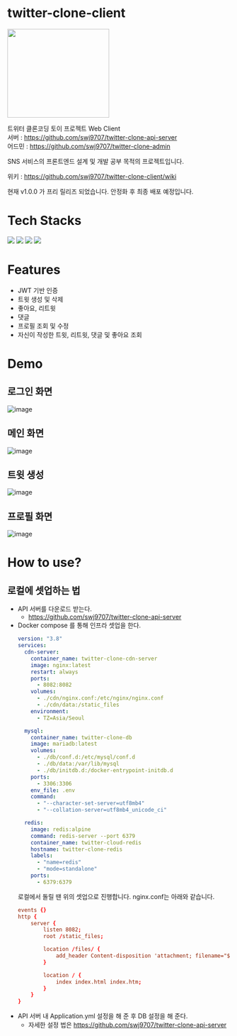 # twitter-clone-client

<img src="https://user-images.githubusercontent.com/36991763/208076544-576595e4-f601-4ba4-9ba5-719a68dc84fb.png" width="230" height="200"/>

트위터 클론코딩 토이 프로젝트 Web Client  
서버 :  https://github.com/swj9707/twitter-clone-api-server  
어드민 : https://github.com/swj9707/twitter-clone-admin 

SNS 서비스의 프론트엔드 설계 및 개발 공부 목적의 프로젝트입니다.

위키 : https://github.com/swj9707/twitter-clone-client/wiki

현재 v1.0.0 가 프리 릴리즈 되었습니다. 안정화 후 최종 배포 예정입니다. 

# Tech Stacks
<div>
  <row>
    <img src="https://img.shields.io/badge/Typescript-3178C6?style=flat-square&logo=Typescript&logoColor=white"/>
    <img src="https://img.shields.io/badge/React-61DAFB?style=flat-square&logo=React&logoColor=white"/>
    <img src="https://img.shields.io/badge/Redux-764ABC?style=flat-square&logo=Redux&logoColor=white"/>
    <img src="https://img.shields.io/badge/styled-components-DB7093?style=flat-square&logo=styled-components&logoColor=white"/>
  </row>
</div> 

# Features
- JWT 기반 인증
- 트윗 생성 및 삭제
- 좋아요, 리트윗
- 댓글 
- 프로필 조회 및 수정
- 자신이 작성한 트윗, 리트윗, 댓글 및 좋아요 조회

# Demo
## 로그인 화면
![image](https://user-images.githubusercontent.com/36991763/222965661-d202174a-ec3b-4542-888c-adb6bd42b108.png)
## 메인 화면
![image](https://user-images.githubusercontent.com/36991763/222965721-a2dd0193-1ee8-4d48-9ba2-1e26802d0bd2.png)
## 트윗 생성
![image](https://user-images.githubusercontent.com/36991763/222965729-34634dd8-f19e-4f77-b17c-b32613f65851.png)
## 프로필 화면
![image](https://user-images.githubusercontent.com/36991763/222965765-5e42b8b2-c5b2-4591-bba3-a7fdd8845024.png)

# How to use?
## 로컬에 셋업하는 법
- API 서버를 다운로드 받는다.
  - https://github.com/swj9707/twitter-clone-api-server 
- Docker compose 를 통해 인프라 셋업을 한다.
  ```yaml
  version: "3.8"
  services:
    cdn-server:
      container_name: twitter-clone-cdn-server
      image: nginx:latest
      restart: always
      ports:
        - 8082:8082
      volumes:
        - ./cdn/nginx.conf:/etc/nginx/nginx.conf
        - ./cdn/data:/static_files
      environment:
        - TZ=Asia/Seoul

    mysql:
      container_name: twitter-clone-db
      image: mariadb:latest
      volumes:
        - ./db/conf.d:/etc/mysql/conf.d
        - ./db/data:/var/lib/mysql
        - ./db/initdb.d:/docker-entrypoint-initdb.d
      ports:
        - 3306:3306
      env_file: .env
      command:
        - "--character-set-server=utf8mb4"
        - "--collation-server=utf8mb4_unicode_ci"

    redis:
      image: redis:alpine
      command: redis-server --port 6379
      container_name: twitter-cloud-redis
      hostname: twitter-clone-redis
      labels:
        - "name=redis"
        - "mode=standalone"
      ports:
        - 6379:6379
  ```
  로컬에서 돌릴 땐 위의 셋업으로 진행합니다. 
  nginx.conf는 아래와 같습니다. 
  ```conf
  events {}
  http {
      server {
          listen 8082;
          root /static_files;

          location /files/ {
              add_header Content-disposition 'attachment; filename="$1"';
          }

          location / {
              index index.html index.htm;
          }
      }
  }
  ```
- API 서버 내 Application.yml 설정을 해 준 후 DB 설정을 해 준다.
  - 자세한 설정 법은 https://github.com/swj9707/twitter-clone-api-server 
